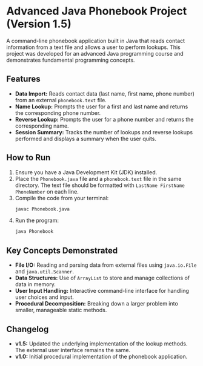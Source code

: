 # Advanced Java Phonebook Project (Version 1.5)

A command-line phonebook application built in Java that reads contact information from a text file and allows a user to perform lookups. This project was developed for an advanced Java programming course and demonstrates fundamental programming concepts.

## Features

* **Data Import:** Reads contact data (last name, first name, phone number) from an external `phonebook.text` file.
* **Name Lookup:** Prompts the user for a first and last name and returns the corresponding phone number.
* **Reverse Lookup:** Prompts the user for a phone number and returns the corresponding name.
* **Session Summary:** Tracks the number of lookups and reverse lookups performed and displays a summary when the user quits.

## How to Run

1.  Ensure you have a Java Development Kit (JDK) installed.
2.  Place the `Phonebook.java` file and a `phonebook.text` file in the same directory. The text file should be formatted with `LastName FirstName PhoneNumber` on each line.
3.  Compile the code from your terminal:
    ```bash
    javac Phonebook.java
    ```
4.  Run the program:
    ```bash
    java Phonebook
    ```

## Key Concepts Demonstrated

* **File I/O:** Reading and parsing data from external files using `java.io.File` and `java.util.Scanner`.
* **Data Structures:** Use of `ArrayList` to store and manage collections of data in memory.
* **User Input Handling:** Interactive command-line interface for handling user choices and input.
* **Procedural Decomposition:** Breaking down a larger problem into smaller, manageable static methods.

## Changelog

* **v1.5:** Updated the underlying implementation of the lookup methods. The external user interface remains the same.
* **v1.0:** Initial procedural implementation of the phonebook application.
